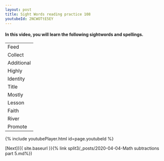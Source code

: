 ```yaml
---
layout: post
title: Sight Words reading practice 108
youtubeId: 2NCWOTtE5EY
---
```

 
 
<h4> In this video, you will learn the following sightwords and spellings.</h4> 

<table>
<tr><td> Feed </td> </tr>

<tr><td> Collect </td> </tr>

<tr><td> Additional </td> </tr>

<tr><td> Highly </td> </tr>

<tr><td> Identity </td> </tr>

<tr><td> Title </td> </tr>

<tr><td> Mostly </td> </tr>

<tr><td> Lesson </td> </tr>

<tr><td> Faith </td> </tr>

<tr><td> River </td> </tr>

<tr><td> Promote </td> </tr>

</table>

{% include youtubePlayer.html id=page.youtubeId %}
 
 

[Next]({{ site.baseurl }}{% link  split3/_posts/2020-04-04-Math subtractions part 5.md%})
 
